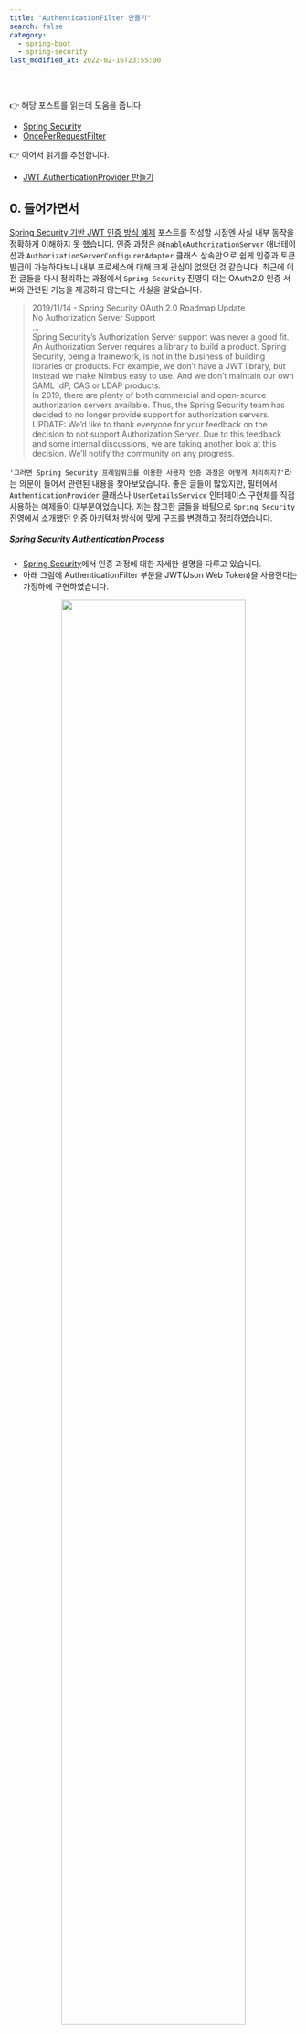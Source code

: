 ```yaml
---
title: "AuthenticationFilter 만들기"
search: false
category:
  - spring-boot
  - spring-security
last_modified_at: 2022-02-16T23:55:00
---
```


<br>

👉 해당 포스트를 읽는데 도움을 줍니다.
- [Spring Security][spring-security-link]
- [OncePerRequestFilter][once-per-request-filter-link]

👉 이어서 읽기를 추천합니다.
- [JWT AuthenticationProvider 만들기][make-authentication-provider-link]

## 0. 들어가면서

[Spring Security 기반 JWT 인증 방식 예제][spring-security-example-link] 포스트를 작성할 시점엔 사실 내부 동작을 정확하게 이해하지 못 했습니다. 
인증 과정은 `@EnableAuthorizationServer` 애너테이션과 `AuthorizationServerConfigurerAdapter` 클래스 상속만으로 쉽게 인증과 토큰 발급이 가능하다보니 내부 프로세스에 대해 크게 관심이 없었던 것 같습니다. 
최근에 이전 글들을 다시 정리하는 과정에서 `Spring Security` 진영이 더는 OAuth2.0 인증 서버와 관련된 기능을 제공하지 않는다는 사실을 알았습니다. 

> 2019/11/14 - Spring Security OAuth 2.0 Roadmap Update<br>
> No Authorization Server Support<br>
> ...<br>
> Spring Security’s Authorization Server support was never a good fit. 
> An Authorization Server requires a library to build a product. 
> Spring Security, being a framework, is not in the business of building libraries or products. 
> For example, we don’t have a JWT library, but instead we make Nimbus easy to use. 
> And we don’t maintain our own SAML IdP, CAS or LDAP products.<br>
> In 2019, there are plenty of both commercial and open-source authorization servers available. 
> Thus, the Spring Security team has decided to no longer provide support for authorization servers.<br>
> UPDATE: We’d like to thank everyone for your feedback on the decision to not support Authorization Server. 
> Due to this feedback and some internal discussions, we are taking another look at this decision. 
> We’ll notify the community on any progress.

`'그러면 Spring Security 프레임워크를 이용한 사용자 인증 과정은 어떻게 처리하지?'`라는 의문이 들어서 관련된 내용을 찾아보았습니다. 
좋은 글들이 많았지만, 필터에서 `AuthenticationProvider` 클래스나 `UserDetailsService` 인터페이스 구현체를 직접 사용하는 예제들이 대부분이었습니다. 
저는 참고한 글들을 바탕으로 `Spring Security` 진영에서 소개했던 인증 아키텍처 방식에 맞게 구조를 변경하고 정리하였습니다. 

##### Spring Security Authentication Process
- [Spring Security][spring-security-link]에서 인증 과정에 대한 자세한 설명을 다루고 있습니다.
- 아래 그림에 AuthenticationFilter 부분을 JWT(Json Web Token)을 사용한다는 가정하에 구현하였습니다. 

<p align="center">
    <img src="/images/make-authentication-filter-1.JPG" width="80%" class="image__border">
</p>
<center>이미지 출처, https://springbootdev.com/2017/08/23/spring-security-authentication-architecture/</center><br>

## 1. 패키지 구조 

```
.
├── HELP.md
├── action-in-blog.iml
├── mvnw
├── mvnw.cmd
├── pom.xml
└── src
    ├── main
    │   ├── java
    │   │   └── action
    │   │       └── in
    │   │           └── blog
    │   │               ├── ActionInBlogApplication.java
    │   │               ├── filters
    │   │               │   └── JwtAuthenticationFilter.java
    │   │               └── security
    │   │                   ├── config
    │   │                   │   ├── JwtSecurityConfig.java
    │   │                   │   └── SecurityConfig.java
    │   │                   ├── controller
    │   │                   │   └── AuthController.java
    │   │                   ├── exception
    │   │                   │   └── JwtInvalidException.java
    │   │                   ├── provider
    │   │                   │   └── JwtAuthenticationProvider.java
    │   │                   └── tokens
    │   │                       └── JwtAuthenticationToken.java
    │   └── resources
    │       ├── application.yml
    │       ├── static
    │       └── templates
    └── test
        └── java
            └── action
                └── in
                    └── blog
                        ├── ActionInBlogApplicationTests.java
                        ├── filters
                        │   └── JwtAuthenticationFilterTest.java
                        └── security
                            └── controller
                                └── AuthControllerTest.java

24 directories, 17 files
```

## 2. 기능 구현하기

이번 포스트에선 `JwtAuthenticationFilter` 클래스에 초점을 맞추었으며, 일부 클래스들은 메소드 구현 부분이 비어있습니다. 
다음에 이어지는 포스트를 통해 구현할 예정입니다.

### 2.1. JwtAuthenticationFilter 클래스
- `OncePerRequestFilter` 클래스를 상속받아서 한 요청에 대해 한 번만 수행합니다. 
- 필터 내부에서 사용할 `AuthenticationManager` 객체를 외부로부터 전달받습니다.
- `resolveToken` 메소드
    - 헤더에 `Authorization` 키가 존재하는지 확인합니다.
    - 인증 토큰의 인증 타입(grant type)이 `Bearer `인지 확인합니다.
    - `Bearer ` 부분을 잘라내어 토큰을 추출하여 반환합니다.
- `doFilterInternal` 메소드
    - 헤더에서 추출한 토큰을 기반으로 `JwtAuthenticationToken` 객체를 만듭니다.
    - `AuthenticationManager` 객체에게 `JwtAuthenticationToken` 객체를 전달하여 인증을 요청합니다.
    - 인증이 성공하면 `SecurityContextHolder` 클래스에 담습니다.
    - 인증 과정에서 예외가 발생하면 `SecurityContextHolder` 클래스에 담긴 인증 정보를 제거합니다.
- `SecurityContextHolder` 클래스는 별도로 설정이 없는 경우 `ThreadLocal` 클래스를 이용해 스레드 별로 컨텍스트를 관리합니다.

```java
package action.in.blog.filters;

import action.in.blog.security.tokens.JwtAuthenticationToken;
import org.springframework.security.authentication.AuthenticationManager;
import org.springframework.security.core.Authentication;
import org.springframework.security.core.AuthenticationException;
import org.springframework.security.core.context.SecurityContextHolder;
import org.springframework.util.StringUtils;
import org.springframework.web.filter.OncePerRequestFilter;

import javax.servlet.FilterChain;
import javax.servlet.ServletException;
import javax.servlet.http.HttpServletRequest;
import javax.servlet.http.HttpServletResponse;
import java.io.IOException;

public class JwtAuthenticationFilter extends OncePerRequestFilter {

    public static final String AUTHORIZATION_HEADER = "Authorization";
    public static final String BEARER_PREFIX = "Bearer ";

    private final AuthenticationManager authenticationManager;

    public JwtAuthenticationFilter(AuthenticationManager authenticationManager) {
        this.authenticationManager = authenticationManager;
    }

    @Override
    protected void doFilterInternal(HttpServletRequest request, HttpServletResponse response, FilterChain filterChain) throws ServletException, IOException {

        String jwt = resolveToken(request);

        if (StringUtils.hasText(jwt)) {
            try {
                Authentication jwtAuthenticationToken = new JwtAuthenticationToken(jwt);
                Authentication authentication = authenticationManager.authenticate(jwtAuthenticationToken);
                SecurityContextHolder.getContext().setAuthentication(authentication);
            } catch (AuthenticationException authenticationException) {
                SecurityContextHolder.clearContext();
            }
        }

        filterChain.doFilter(request, response);
    }

    private String resolveToken(HttpServletRequest request) {
        String bearerToken = request.getHeader(AUTHORIZATION_HEADER);
        if (StringUtils.hasText(bearerToken) && bearerToken.startsWith(BEARER_PREFIX)) {
            return bearerToken.substring(7);
        }
        return null;
    }
}
```

### 2.2. JwtAuthenticationToken 클래스
- 인증을 위해 `AuthenticationManager` 클래스에게 전달될 클래스입니다.
- `AuthenticationProvider`에서 사용하기 위해 `AbstractAuthenticationToken` 클래스를 상속받았습니다.

```java
package action.in.blog.security.tokens;

import org.springframework.security.authentication.AbstractAuthenticationToken;
import org.springframework.security.core.GrantedAuthority;

import java.util.Collection;

public class JwtAuthenticationToken extends AbstractAuthenticationToken {

    private String jsonWebToken;
    private Object principal;
    private Object credentials;

    public JwtAuthenticationToken(String jsonWebToken) {
        super(null);
        this.jsonWebToken = jsonWebToken;
        this.setAuthenticated(false);
    }

    public JwtAuthenticationToken(Object principal, Object credentials, Collection<? extends GrantedAuthority> authorities) {
        super(authorities);
        this.principal = principal;
        this.credentials = credentials;
        super.setAuthenticated(true);
    }

    public Object getCredentials() {
        return credentials;
    }

    public Object getPrincipal() {
        return this.principal;
    }

    public String getJsonWebToken() {
        return this.jsonWebToken;
    }
}
```

### 2.3. JwtSecurityConfig 클래스
- `SecurityConfigurerAdapter` 클래스를 상속받아서 추가로 필요한 설정들을 추가할 수 있는 `configure` 메소드를 구현합니다.
- `AuthenticationManager` 객체는 `SecurityConfig` 클래스로부터 주입받습니다. 
- 구현한 `JwtAuthenticationFilter`를 `LogoutFilter` 다음에 실행되도록 추가합니다.

```java
package action.in.blog.security.config;

import action.in.blog.filters.JwtAuthenticationFilter;
import lombok.RequiredArgsConstructor;
import org.springframework.security.authentication.AuthenticationManager;
import org.springframework.security.config.annotation.SecurityConfigurerAdapter;
import org.springframework.security.config.annotation.web.builders.HttpSecurity;
import org.springframework.security.web.DefaultSecurityFilterChain;
import org.springframework.security.web.authentication.logout.LogoutFilter;

@RequiredArgsConstructor
public class JwtSecurityConfig extends SecurityConfigurerAdapter<DefaultSecurityFilterChain, HttpSecurity> {

    private final AuthenticationManager authenticationManager;

    @Override
    public void configure(HttpSecurity http) {
        JwtAuthenticationFilter filter = new JwtAuthenticationFilter(authenticationManager);
        http.addFilterAfter(filter, LogoutFilter.class);
    }
}
```

### 2.4. JwtAuthenticationProvider 클래스
- 이번 포스트에서 구현을 하진 않지만, `AuthenticationManager` 클래스에 등록하기 위한 `AuthenticationProvider` 클래스입니다.
- `@Component` 애너테이션을 붙혀 빈(bean)으로 생성합니다.

```java
package action.in.blog.security.provider;

import lombok.extern.log4j.Log4j2;
import org.springframework.security.authentication.AuthenticationProvider;
import org.springframework.security.core.Authentication;
import org.springframework.security.core.AuthenticationException;
import org.springframework.stereotype.Component;

@Log4j2
@Component
public class JwtAuthenticationProvider implements AuthenticationProvider {

    @Override
    public Authentication authenticate(Authentication authentication) throws AuthenticationException {
        log.warn("implement later");
        return null;
    }

    @Override
    public boolean supports(Class<?> authentication) {
        log.warn("implement later");
        return false;
    }
}
```

### 2.5. SecurityConfig 클래스
- `SecurityConfig` 생성자
    - `AuthenticationManagerBuilder` 빈을 주입 받습니다.
    - 구현한 `AuthenticationProvider` 빈을 주입 받습니다. 
    - `AuthenticationManager`에서 사용할 `AuthenticationProvider`를 `AuthenticationManagerBuilder`에 추가합니다. 
- `configure` 메소드
    - 코드 주석을 참고하시기 바랍니다.

```java
package action.in.blog.security.config;

import action.in.blog.security.provider.JwtAuthenticationProvider;
import org.springframework.security.config.annotation.authentication.builders.AuthenticationManagerBuilder;
import org.springframework.security.config.annotation.web.builders.HttpSecurity;
import org.springframework.security.config.annotation.web.builders.WebSecurity;
import org.springframework.security.config.annotation.web.configuration.EnableWebSecurity;
import org.springframework.security.config.annotation.web.configuration.WebSecurityConfigurerAdapter;
import org.springframework.security.config.http.SessionCreationPolicy;

@EnableWebSecurity
public class SecurityConfig extends WebSecurityConfigurerAdapter {

    private final String ROLE_ADMIN = "ADMIN";
    private final String ROLE_NORMAL = "NORMAL";

    private final AuthenticationManagerBuilder authenticationManagerBuilder;

    public SecurityConfig(
            AuthenticationManagerBuilder authenticationManagerBuilder,
            JwtAuthenticationProvider jsonWebTokenProvider
    ) {
        this.authenticationManagerBuilder = authenticationManagerBuilder;
        this.authenticationManagerBuilder.authenticationProvider(jsonWebTokenProvider);
    }

    @Override
    public void configure(WebSecurity web) throws Exception {
        super.configure(web);
    }

    @Override
    protected void configure(HttpSecurity http) throws Exception {
        http
                // REST API 방식이므로 CSRF 보안 토큰 생성 기능 종료
                .csrf().disable()
                // 요청 별 인증 필요 여부 혹은 권한 확인
                .authorizeRequests()
                // /auth 로 시작하는 모든 경로는 권한 확인 없이 수행 가능합니다.
                .antMatchers("/auth/**").permitAll()
                // 나머지는 인증 확인 및 역할 확인
                .anyRequest()
                .hasAnyRole(ROLE_ADMIN, ROLE_NORMAL)
                // h2-console 사용을 위한 설정
                .and()
                .headers()
                .frameOptions()
                .sameOrigin()
                // 세션을 사용하지 않도록 변경
                .and()
                .sessionManagement()
                .sessionCreationPolicy(SessionCreationPolicy.STATELESS)
                // JWT 토큰 인증 필터 설정
                .and()
                .apply(new JwtSecurityConfig(authenticationManagerBuilder.getOrBuild()));
    }
}
```

### 2.6. AuthController 클래스
- 테스트를 위해 간단한 컨트롤러 클래스를 만들었습니다.

```java
package action.in.blog.security.controller;

import lombok.extern.log4j.Log4j2;
import org.springframework.web.bind.annotation.PostMapping;
import org.springframework.web.bind.annotation.RequestMapping;
import org.springframework.web.bind.annotation.RestController;

@Log4j2
@RestController
@RequestMapping("/auth")
public class AuthController {

    @PostMapping("/login")
    public void login() {
       log.warn("implement later");
    }
}
```

## 3. 테스트하기

`given-when-then` 이름 규칙에 맞추어 메소드를 작명하였습니다.
- given - 이전 상황, 문맥, 조건
- when - 행동
- then - 결과

### 3.1. JwtAuthenticationFilterTest 클래스

```java
package action.in.blog.filters;

import action.in.blog.security.exception.JwtInvalidException;
import action.in.blog.security.tokens.JwtAuthenticationToken;
import org.junit.jupiter.api.BeforeEach;
import org.junit.jupiter.api.Test;
import org.mockito.MockedStatic;
import org.mockito.Mockito;
import org.springframework.mock.web.MockHttpServletRequest;
import org.springframework.mock.web.MockHttpServletResponse;
import org.springframework.security.authentication.AuthenticationManager;
import org.springframework.security.core.context.SecurityContext;
import org.springframework.security.core.context.SecurityContextHolder;

import javax.servlet.FilterChain;
import javax.servlet.ServletException;
import java.io.IOException;
import java.util.Collections;

import static org.hamcrest.MatcherAssert.assertThat;
import static org.hamcrest.Matchers.equalTo;
import static org.hamcrest.Matchers.nullValue;
import static org.mockito.ArgumentMatchers.any;
import static org.mockito.Mockito.*;

public class JwtAuthenticationFilterTest {

    MockHttpServletRequest mockRequest;
    MockHttpServletResponse mockResponse;
    FilterChain mockFilterChain;
    AuthenticationManager mockAuthenticationManager;

    JwtAuthenticationFilter filter;

    @BeforeEach
    public void setup() {
        mockRequest = new MockHttpServletRequest();
        mockResponse = new MockHttpServletResponse();
        mockFilterChain = Mockito.mock(FilterChain.class);
        mockAuthenticationManager = Mockito.mock(AuthenticationManager.class);
        filter = new JwtAuthenticationFilter(mockAuthenticationManager);
    }

    @Test
    public void givenTokenNotInHeader_whenDoFilterInternal_thenAuthenticationManagerNotBeenCalled() throws ServletException, IOException {

        // setup
        when(mockAuthenticationManager.authenticate(any())).thenReturn(null);

        // action
        filter.doFilterInternal(mockRequest, mockResponse, mockFilterChain);

        // verify
        verify(mockAuthenticationManager, never()).authenticate(any());
        verify(mockFilterChain, times(1)).doFilter(mockRequest, mockResponse);
    }

    @Test
    public void givenInvalidTokenInHeader_whenDoFilterInternal_thenAuthenticationManagerNotBeenCalled() throws ServletException, IOException {

        // setup
        mockRequest.addHeader("Authorization", "invalid token");
        when(mockAuthenticationManager.authenticate(any())).thenReturn(null);

        // action
        filter.doFilterInternal(mockRequest, mockResponse, mockFilterChain);

        // verify
        verify(mockAuthenticationManager, never()).authenticate(any());
        verify(mockFilterChain, times(1)).doFilter(mockRequest, mockResponse);
    }

    @Test
    public void givenReturnNullAfterAuthenticateWithValidToken_whenDoFilterInternal_thenAuthenticationFromSecurityContextHolderIsNull() throws ServletException, IOException {

        // setup
        mockRequest.addHeader("Authorization", "Bearer valid_token");
        JwtAuthenticationToken token = new JwtAuthenticationToken("valid_token");

        when(mockAuthenticationManager.authenticate(token)).thenReturn(null);

        // action
        filter.doFilterInternal(mockRequest, mockResponse, mockFilterChain);

        // verify
        assertThat(SecurityContextHolder.getContext().getAuthentication(), nullValue());
    }

    @Test
    public void givenThrowAuthenticationException_whenDoFilterInternal_thenSecurityContextInContextHolderIsNullAndClearContextBeenCalled() throws ServletException, IOException {

        // setup
        SecurityContext securityContext = SecurityContextHolder.createEmptyContext();
        MockedStatic<SecurityContextHolder> utilities = Mockito.mockStatic(SecurityContextHolder.class);

        utilities.when(SecurityContextHolder::getContext).thenReturn(securityContext);

        mockRequest.addHeader("Authorization", "Bearer valid_token");
        JwtAuthenticationToken token = new JwtAuthenticationToken("valid_token");

        when(mockAuthenticationManager.authenticate(token)).thenThrow(new JwtInvalidException("time expired"));

        // action
        filter.doFilterInternal(mockRequest, mockResponse, mockFilterChain);

        // verify
        utilities.verify(SecurityContextHolder::clearContext, times(1));
        assertThat(SecurityContextHolder.getContext().getAuthentication(), nullValue());

        // clear static Mockito
        Mockito.clearAllCaches();
    }

    @Test
    public void givenValidToken_whenDoFilterInternal_thenSecurityContextHasAuthentication() throws ServletException, IOException {

        mockRequest.addHeader("Authorization", "Bearer valid_token");
        JwtAuthenticationToken token = new JwtAuthenticationToken("valid_token");
        JwtAuthenticationToken authenticatedToken = new JwtAuthenticationToken(
                "Junhyunny",
                "",
                Collections.singletonList(
                        () -> "ROLE_ADMIN"
                )
        );

        when(mockAuthenticationManager.authenticate(token)).thenReturn(authenticatedToken);

        // action
        filter.doFilterInternal(mockRequest, mockResponse, mockFilterChain);

        // verify
        assertThat(SecurityContextHolder.getContext().getAuthentication(), equalTo(authenticatedToken));
    }

}
```

### 3.2 AuthControllerTest 클래스
- `Spring Security` 프레임워크를 통해 생성된 필터 체인이 정상적으로 동작하는지 테스트합니다.

```java
package action.in.blog.security.controller;

import org.junit.jupiter.api.Test;
import org.springframework.beans.factory.annotation.Autowired;
import org.springframework.boot.test.autoconfigure.web.servlet.AutoConfigureMockMvc;
import org.springframework.boot.test.context.SpringBootTest;
import org.springframework.test.web.servlet.MockMvc;

import static org.springframework.test.web.servlet.request.MockMvcRequestBuilders.post;
import static org.springframework.test.web.servlet.result.MockMvcResultMatchers.status;

@SpringBootTest
@AutoConfigureMockMvc
public class AuthControllerTest {

    @Autowired
    MockMvc mockMvc;

    @Test
    public void givenWithOutToken_whenCallLogin_thenIsOk() throws Exception {

        mockMvc.perform(
                        post("/auth/login")
                )
                .andExpect(status().isOk());
    }

    @Test
    public void givenWithoutToken_whenCallNotExistsPath_thenIsForbidden() throws Exception {

        mockMvc.perform(
                        post("/something-other")
                )
                .andExpect(status().isForbidden());
    }
}
```

#### TEST CODE REPOSITORY
- <https://github.com/Junhyunny/blog-in-action/tree/master/2022-02-15-make-authentication-filter>

#### REFERENCE
- <https://bcp0109.tistory.com/301>
- <https://silvernine.me/wp/?p=1135>
- <https://jskim1991.medium.com/spring-boot-tdd-with-spring-boot-starter-security-jwt-d29e455c08cb>

[spring-security-example-link]: https://junhyunny.github.io/spring-boot/spring-security/spring-security-example/

[json-web-token-link]: https://junhyunny.github.io/information/json-web-token/
[spring-security-link]: https://junhyunny.github.io/spring-security/spring-security/
[once-per-request-filter-link]: https://junhyunny.github.io/spring-boot/once-per-request-filter/

[make-authentication-provider-link]: https://junhyunny.github.io/spring-boot/spring-security/make-authentication-provider/